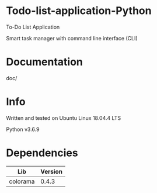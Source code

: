 # Todo-list-application-Python
To-Do List Application

Smart task manager with command line interface (CLI)

# Documentation
doc/

# Info
Written and tested on Ubuntu Linux 18.04.4 LTS

Python v3.6.9

# Dependencies
| Lib      | Version |
|----------|---------|
| colorama | 0.4.3   |

